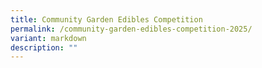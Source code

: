 ```yaml
---
title: Community Garden Edibles Competition
permalink: /community-garden-edibles-competition-2025/
variant: markdown
description: ""
---
```

